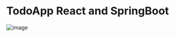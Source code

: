 # TodoApp React and SpringBoot
![image](https://github.com/FoxBash/TodoAppReactSpringBoot/assets/112899493/8bf8e30d-672a-420f-b476-11e3608a6eb3)
